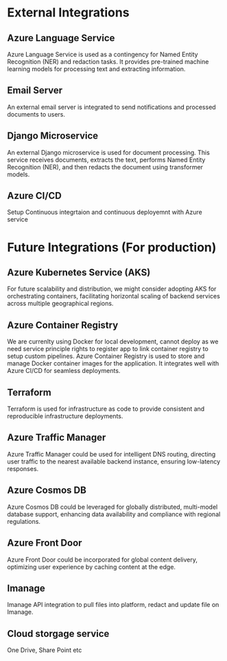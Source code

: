 # External Integrations

## Azure Language Service
Azure Language Service is used as a contingency for Named Entity Recognition (NER) and redaction tasks. It provides pre-trained machine learning models for processing text and extracting information.

## Email Server
An external email server is integrated to send notifications and processed documents to users.

## Django Microservice
An external Django microservice is used for document processing. This service receives documents, extracts the text, performs Named Entity Recognition (NER), and then redacts the document using transformer models.

## Azure CI/CD
Setup Continuous integrtaion and continuous deployemnt with Azure service

##

# Future Integrations (For production)

## Azure Kubernetes Service (AKS)
For future scalability and distribution, we might consider adopting AKS for orchestrating containers, facilitating horizontal scaling of backend services across multiple geographical regions.

## Azure Container Registry
We are currenlty using Docker for local development, cannot deploy as we need service principle rights to register app to link container registry to setup custom pipelines.
Azure Container Registry is used to store and manage Docker container images for the application. It integrates well with Azure CI/CD for seamless deployments.

## Terraform
Terraform is used for infrastructure as code to provide consistent and reproducible infrastructure deployments.

## Azure Traffic Manager
Azure Traffic Manager could be used for intelligent DNS routing, directing user traffic to the nearest available backend instance, ensuring low-latency responses.

## Azure Cosmos DB
Azure Cosmos DB could be leveraged for globally distributed, multi-model database support, enhancing data availability and compliance with regional regulations.

## Azure Front Door
Azure Front Door could be incorporated for global content delivery, optimizing user experience by caching content at the edge.

## Imanage
Imanage API integration to pull files into platform, redact and update file on Imanage.

## Cloud storgage service
One Drive, Share Point etc

